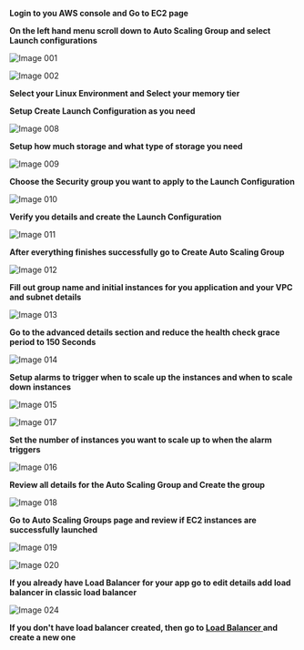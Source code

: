**Login to you AWS console and Go to EC2 page**

**On the left hand menu scroll down to Auto Scaling Group and select Launch configurations**

![Image 001](https://user-images.githubusercontent.com/37663573/73900365-82b0ba80-485d-11ea-96d0-3a676e3b202c.png)

![Image 002](https://user-images.githubusercontent.com/37663573/73900404-a3791000-485d-11ea-891d-d94501c20b2b.png)

**Select your Linux Environment and Select your memory tier**

**Setup Create Launch Configuration as you need**

![Image 008](https://user-images.githubusercontent.com/37663573/73900502-0074c600-485e-11ea-8a06-34e838858982.png)

**Setup how much storage and what type of storage you need**

![Image 009](https://user-images.githubusercontent.com/37663573/73900528-0ff40f00-485e-11ea-843a-e52e573a4083.png)

**Choose the Security group you want to apply to the Launch Configuration**

![Image 010](https://user-images.githubusercontent.com/37663573/73900544-197d7700-485e-11ea-9153-26b8fceaac28.png)

**Verify you details and create the Launch Configuration**

![Image 011](https://user-images.githubusercontent.com/37663573/73900575-32862800-485e-11ea-8653-e8cbbc71d0ce.png)

**After everything finishes successfully go to Create Auto Scaling Group**

![Image 012](https://user-images.githubusercontent.com/37663573/73900587-3c0f9000-485e-11ea-8ec8-f007d2a007ef.png)

**Fill out group name and initial instances for you application and your VPC and subnet details**

![Image 013](https://user-images.githubusercontent.com/37663573/73900596-429e0780-485e-11ea-9583-c65bd2516137.png)

**Go to the advanced details section and reduce the health check grace period to 150 Seconds**

![Image 014](https://user-images.githubusercontent.com/37663573/73900614-4f226000-485e-11ea-85a4-b78aa6c37e8c.png)

**Setup alarms to trigger when to scale up the instances and when to scale down instances**

![Image 015](https://user-images.githubusercontent.com/37663573/73900642-6a8d6b00-485e-11ea-98e4-91dec9b6c56b.png)

![Image 017](https://user-images.githubusercontent.com/37663573/73900655-74af6980-485e-11ea-843a-9fe1470d9165.png)

**Set the number of instances you want to scale up to when the alarm triggers**

![Image 016](https://user-images.githubusercontent.com/37663573/73900670-7d07a480-485e-11ea-9806-7e644a5e5f26.png)

**Review all details for the Auto Scaling Group and Create the group**

![Image 018](https://user-images.githubusercontent.com/37663573/73900689-8b55c080-485e-11ea-8a44-2e32fad17fef.png)

**Go to Auto Scaling Groups page and review if EC2 instances are successfully launched**

![Image 019](https://user-images.githubusercontent.com/37663573/73900702-927cce80-485e-11ea-9be4-b3f9c418197e.png)

![Image 020](https://user-images.githubusercontent.com/37663573/73900705-96105580-485e-11ea-9b67-08628d80b8a1.png)

**If you already have Load Balancer for your app go to edit details add load balancer in classic load balancer**

![Image 024](https://user-images.githubusercontent.com/37663573/73901185-0cfa1e00-4860-11ea-8664-ee7000a9a653.png)

**If you don't have load balancer created, then go to <a href="https://github.com/kmp59/DevOps/blob/master/AWS/LoadBalancer.md">Load Balancer </a>and create a new one**
